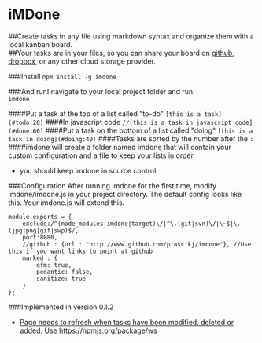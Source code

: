iMDone
==========
##Create tasks in any file using markdown syntax and organize them with a local kanban board.  
##Your tasks are in your files, so you can share your board on [github](http://www.github.com), [dropbox](http://www.dropbox.com), or any other cloud storage provider.

###Install
   `npm install -g imdone`

###And run!
navigate to your local project folder and run:  
   `imdone`

####Put a task at the top of a list called "to-do"
   `[this is a task](#todo:20)`
####In javascript code
   `//[this is a task in javascript code](#done:60)`
####Put a task on the bottom of a list called "doing"
   `[this is a task in doing](#doing:40)` 
####Tasks are sorted by the number after the `:`
####imdone will create a folder named imdone that will contain your custom configuration and a file to keep your lists in order
   - you should keep imdone in source control

###Configuration
After running imdone for the first time, modify imdone/imdone.js in your project directory.  The default config looks like this.  Your imdone.js will extend this.

	module.exports = {
		exclude:/^(node_modules|imdone|target)\/|^\.(git|svn)\/|\~$|\.(jpg|png|gif|swp)$/,
		port:8080,
		//github : {url : "http://www.github.com/piascikj/imdone"}, //Use this if you want links to point at github
		marked : {
			gfm: true,
			pedantic: false,
			sanitize: true
		}
	};

###Implemented in version 0.1.2
- [Page needs to refresh when tasks have been modified, deleted or added.  Use <https://npmjs.org/package/ws>](#done:0)
